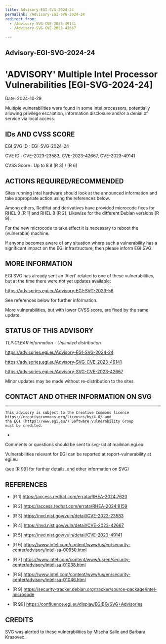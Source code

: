 ```yaml
---
title: Advisory-EGI-SVG-2024-24
permalink: /Advisory-EGI-SVG-2024-24
redirect_from:
  - /Advisory-SVG-CVE-2023-49141
  - /Advisory-SVG-CVE-2023-42667
   
---
```


## Advisory-EGI-SVG-2024-24

# 'ADVISORY' Multiple Intel Processor Vulnerabilities [EGI-SVG-2024-24]

Date:        2024-10-29  

Multiple vulnerabilities were found in some Intel processors, potentially 
allowing privilege escalation, information disclosure and/or a denial of 
service via local access. 

## IDs AND CVSS SCORE 

EGI SVG ID : EGI-SVG-2024-24
    
CVE ID     : CVE-2023-23583, CVE-2023-42667, CVE-2023-49141

CVSS Score : Up to 8.8 [R 3] / [R 6] 
     

## ACTIONS REQUIRED/RECOMMENDED

Sites running Intel hardware should look at the announced information 
and take appropriate action using the references below.

Among others, RedHat and derivatives have provided microcode fixes for 
RHEL 9 [R 1] and RHEL 8 [R 2]. Likewise for the different Debian versions [R 9].

For the new microcode to take effect it is necessary to reboot the (vulnerable) machine.

If anyone becomes aware of any situation where such a vulnerability has a 
significant impact on the EGI infrastructure, then please inform EGI SVG.
 

## MORE INFORMATION

EGI SVG has already sent an 'Alert' related to one of these vulnerabilities, 
but at the time there were not yet updates available:

   https://advisories.egi.eu/Advisory-EGI-SVG-2023-58

See references below for further information.

More vulnerabilities, but with lower CVSS score, are fixed by the same update.

## STATUS OF THIS ADVISORY

_TLP:CLEAR information - Unlimited distribution_

                    
   https://advisories.egi.eu/Advisory-EGI-SVG-2024-24 

   https://advisories.egi.eu/Advisory-SVG-CVE-2023-49141
   
   https://advisories.egi.eu/Advisory-SVG-CVE-2023-42667
      

Minor updates may be made without re-distribution to the sites.


## CONTACT AND OTHER INFORMATION ON SVG

-----------------------------
    This advisory is subject to the Creative Commons licence 
    https://creativecommons.org/licenses/by/4.0/ and
    the EGI (https://www.egi.eu/) Software Vulnerability Group 
    must be credited.
-
    
Comments or questions should be sent to
	svg-rat at mailman.egi.eu

Vulnerabilities relevant for EGI can be reported at
	report-vulnerability at egi.eu
    
(see [R 99] for further details, and other information on SVG)
    
    
## REFERENCES
    
- [R 1]  <https://access.redhat.com/errata/RHEA-2024:7620>
    
- [R 2]  <https://access.redhat.com/errata/RHEA-2024:8159>
 
- [R 3]  <https://nvd.nist.gov/vuln/detail/CVE-2023-23583>
    
- [R 4]  <https://nvd.nist.gov/vuln/detail/CVE-2023-42667>
    
- [R 5]  <https://nvd.nist.gov/vuln/detail/CVE-2023-49141>

- [R 6]  <https://www.intel.com/content/www/us/en/security-center/advisory/intel-sa-00950.html>

- [R 7]  <https://www.intel.com/content/www/us/en/security-center/advisory/intel-sa-01038.html>
     
- [R 8]  <https://www.intel.com/content/www/us/en/security-center/advisory/intel-sa-01046.html>

- [R 9]  <https://security-tracker.debian.org/tracker/source-package/intel-microcode>
     

- [R 99] <https://confluence.egi.eu/display/EGIBG/SVG+Advisories>

## CREDITS

SVG was alerted to these vulnerabilities by Mischa Salle and Barbara
Krasovec.
